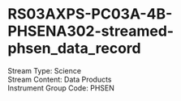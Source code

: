 # RS03AXPS-PC03A-4B-PHSENA302-streamed-phsen_data_record

Stream Type: Science<br>
Stream Content: Data Products<br>
Instrument Group Code: PHSEN<br>
